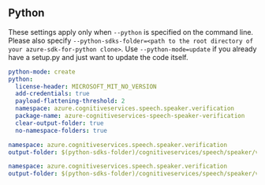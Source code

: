 ## Python

These settings apply only when `--python` is specified on the command line.
Please also specify `--python-sdks-folder=<path to the root directory of your azure-sdk-for-python clone>`.
Use `--python-mode=update` if you already have a setup.py and just want to update the code itself.

``` yaml $(python)
python-mode: create
python:
  license-header: MICROSOFT_MIT_NO_VERSION
  add-credentials: true
  payload-flattening-threshold: 2
  namespace: azure.cognitiveservices.speech.speaker.verification
  package-name: azure-cognitiveservices-speech-speaker-verification
  clear-output-folder: true
  no-namespace-folders: true
```

``` yaml $(tag) == 'release_2021-09-05'
namespace: azure.cognitiveservices.speech.speaker.verification
output-folder: $(python-sdks-folder)/cognitiveservices/speech/speaker/verification
```

``` yaml $(tag) == 'verification_v2_0_preview'
namespace: azure.cognitiveservices.speech.speaker.verification
output-folder: $(python-sdks-folder)/cognitiveservices/speech/speaker/verification
```
